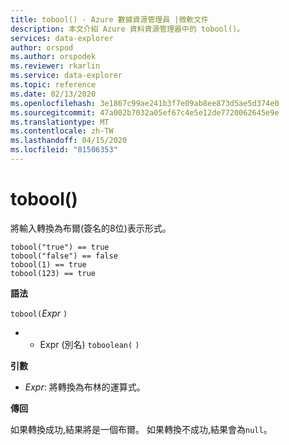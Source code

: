 ```yaml
---
title: tobool() - Azure 數據資源管理員 |微軟文件
description: 本文介紹 Azure 資料資源管理器中的 tobool()。
services: data-explorer
author: orspod
ms.author: orspodek
ms.reviewer: rkarlin
ms.service: data-explorer
ms.topic: reference
ms.date: 02/13/2020
ms.openlocfilehash: 3e1867c99ae241b3f7e09ab8ee873d5ae5d374e0
ms.sourcegitcommit: 47a002b7032a05ef67c4e5e12de7720062645e9e
ms.translationtype: MT
ms.contentlocale: zh-TW
ms.lasthandoff: 04/15/2020
ms.locfileid: "81506353"
---
```

# <a name="tobool"></a>tobool()

將輸入轉換為布爾(簽名的8位)表示形式。

```kusto
tobool("true") == true
tobool("false") == false
tobool(1) == true
tobool(123) == true
```

**語法**

`tobool(`*Expr* `)` 
 * * Expr (別名) `toboolean(` `)`

**引數**

* *Expr*: 將轉換為布林的運算式。 

**傳回**

如果轉換成功,結果將是一個布爾。
如果轉換不成功,結果會為`null`。
 